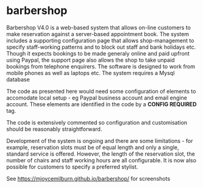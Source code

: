 # barbershop

Barbershop V4.0 is a web-based system that allows on-line customers to make reservation against a server-based appointment book. The system includes a supporting configuration page that allows shop-management to specify staff-working patterns and to block out staff and bank holidays etc. Though it expects bookings to be made generaly online and paid upfront using Paypal, the support page also allows the shop to take unpaid bookings from telephone enquirers. The software is designed to work from mobile phones as well as laptops etc. The system requires a Mysql database

The code as presented here would need some configuration of elements to accomodate local setup - eg Paypal business account and email engine account. These elements are identified in the code by a **CONFIG REQUIRED** tag.

The code is extensively commented so configuration and customisation should be reasonably straightforward.

Development of the system is ongoing and there are some limitations - for example, reservation slots must be of equal length and only a single, standard service is offered. However, the length of the reservation slot,  the number of chairs and staff working hours are all configurable. It is now also possible for customers to specify a preferred stylist.

See <a href = "https://mjoycemilburn.github.io/barbershop/">https://mjoycemilburn.github.io/barbershop/ for screenshots</a>
